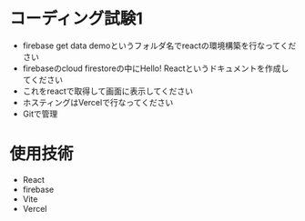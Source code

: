 # コーディング試験1

* firebase get data demoというフォルダ名でreactの環境構築を行なってください
* firebaseのcloud firestoreの中にHello! Reactというドキュメントを作成してください
* これをreactで取得して画面に表示してください
* ホスティングはVercelで行なってください
* Gitで管理

# 使用技術
* React
* firebase
* Vite
* Vercel